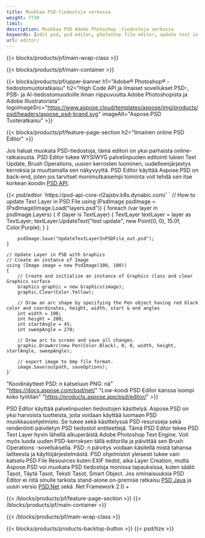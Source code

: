 ```yaml
---
title: Muokkaa PSD-tiedostoja verkossa
weight: 7730
limit: 
description: Muokkaa PSD Adobe Photoshop -tiedostoja verkossa
keywords: [edit psd, psd editor, photoshop file editor, update text in psd, update psd]
url: editor/
---
```


{{< blocks/products/pf/main-wrap-class >}}


{{< blocks/products/pf/main-container >}}

{{< blocks/products/pf/upper-banner h1="Adobe® Photoshop® -tiedostomuotoratkaisu" h2="High Code API ja ilmaiset sovellukset PSD-, PSB- ja AI-tiedostomuodoille ilman riippuvuutta Adobe Photoshopista ja Adobe Illustratorista" logoImageSrc="https://www.aspose.cloud/templates/aspose/img/products/psd/headers/aspose_psd-brand.svg" imageAlt="Aspose.PSD Tuoteratkaisu" >}}

{{< blocks/products/pf/feature-page-section h2="Ilmainen online PSD Editor" >}}
<p>Jos haluat muokata PSD-tiedostoja, tämä editori on yksi parhaista online-ratkaisusta. PSD Editor tukee WYSIWYG palvelinpuolen editointi lukien Text Update, Brush Operations, uusien kerrosten luominen, uudelleenjärjestys kerroksia ja muuttamalla sen näkyvyyttä. PSD Editor käyttää Aspose.PSD on back-end, joten jos tarvitset monimutkaisempi toiminta voit tehdä sen itse korkean koodin <a href="/psd/{{< lang-code >}}">PSD API</a>.</p>
{{< psd/editor `https://psd-api-core-rl2ajsbv.k8s.dynabic.com/` 
`	// How to update Text Layer in PSD File
	using (PsdImage psdImage = (PsdImage)Image.Load("layers.psd"))
  	{
		foreach (var layer in psdImage.Layers)
		{
			if (layer is TextLayer)
			{
				TextLayer textLayer = layer as TextLayer;
				textLayer.UpdateText("test update", new Point(0, 0), 15.0f, Color.Purple);
			}
		}

		psdImage.Save("UpdateTextLayerInPSDFile_out.psd");
	}
	
	// Update Layer in PSD with Graphics
	// Create an instance of Image
	using (Image image = new PsdImage(100, 100))
	{
		// Create and initialize an instance of Graphics class and clear Graphics surface
		Graphics graphic = new Graphics(image);
		graphic.Clear(Color.Yellow);

		// Draw an arc shape by specifying the Pen object having red black color and coordinates, height, width, start & end angles                 
		int width = 100;
		int height = 200;
		int startAngle = 45;
		int sweepAngle = 270;

		// Draw arc to screen and save all changes.
		graphic.DrawArc(new Pen(Color.Black), 0, 0, width, height, startAngle, sweepAngle);

		// export image to bmp file format.
		image.Save(outpath, saveOptions);
	}` 
"Koodinäytteet PSD: n katseluun PNG: nä"  "https://docs.aspose.com/psd/net/" 
"Low-koodi PSD Editor kanssa isompi koko työtilan" "https://products.aspose.app/psd/editor/" >}}
<p>PSD Editor käyttää palvelinpuolen tiedostojen käsittelyä. Aspose.PSD on yksi harvoista tuotteista, joita voidaan käyttää luomaan PSD muokkausohjelmisto. Se tukee sekä käsittelyssä PSD resursseja sekä renderöinti päivitetyn PSD tiedostot entiteettejä. Tämä PSD Editor tekee PSD Text Layer hyvin lähellä alkuperäistä Adobe Photoshop Text Engine. Voit myös luoda uuden PSD-kerroksen tällä editorilla ja päivittää sen Brush Operations -sovelluksella. PSD: n päivitys voidaan käsitellä mistä tahansa laitteesta ja käyttöjärjestelmästä. PSD ohjelmistot yleisesti tukee vain katselu PSD File Resources kuten EXIF tiedot, aika Layer Creation, mutta Aspose.PSD voi muokata PSD tiedostoja monissa tapauksissa, kuten säätö Tasot, Täytä Tasot, Teksti Tasot, Smart Object. Jos ominaisuuksia PSD Editor ei riitä sinulle tarkista stand-alone on-premise ratkaisu <a href="/psd/{{< lang-code >}}java">PSD Java</a> ja uusin versio <a href="/psd/{{< lang-code >}}net">PSD.Net</a> sekä .Net Framework 2.0 +</p>

{{< /blocks/products/pf/feature-page-section >}}
{{< /blocks/products/pf/main-container >}}


{{< /blocks/products/pf/main-wrap-class >}}

{{< blocks/products/products-backtop-button >}}
{{< psd/tize >}}
